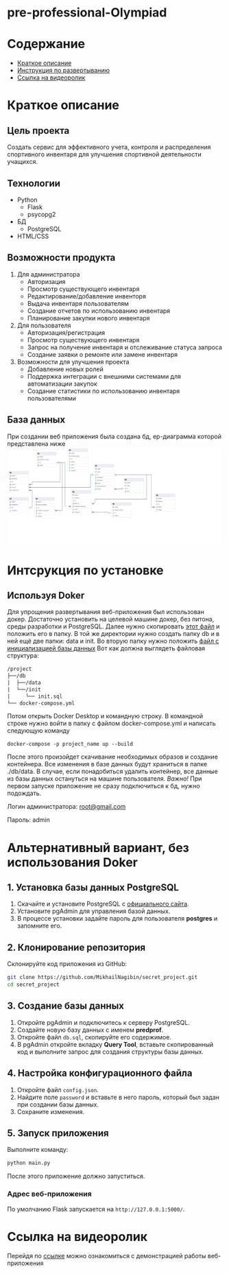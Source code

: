 # pre-professional-Olympiad

# Содержание 
- [Краткое описание](#краткое-описание)
- [Инструкция по развертыванию](#интсрукция-по-установке)
- [Ссылка на видеоролик](#ссылка-на-видеоролик)

# Краткое описание
## Цель проекта
Создать сервис для эффективного учета, контроля и распределения спортивного 
инвентаря для улучшения спортивной деятельности учащихся.
## Технологии
- Python
  - Flask
  - psycopg2
- БД
  - PostgreSQL
- HTML/CSS
## Возможности продукта 
1. Для администратора
   - Авторизация
   - Просмотр существующего инвентаря
   - Редактирование/добавление инвенторя
   - Выдача инвентаря пользователям 
   - Создание отчетов по использованию инвентаря
   - Планирование закупки нового инвентаря
2. Для пользователя
   - Авторизация/регистрация
   - Просмотр существующего инвентаря
   - Запрос на получение инвентаря и отслеживание статуса запроса
   - Создание заявки о ремонте или замене инвентаря
3. Возможности для улучшения проекта
    - Добавление новых ролей
    - Поддержка интеграции с внешними системами для автоматизации закупок
    - Создание статистики по использованию инвентаря пользователями

## База данных
При создании веб приложения  была создана бд, ер-диаграмма  которой представлена ниже
![Здесь должна быть Ер-диаграмма, но что-то пошло не так](./for_readme/img.png)
# Интсрукция по установке
## Используя Doker

Для упрощения развертывания веб-приложения был использован докер. Достаточно установить на целевой машине докер, без питона, 
среды разработки и PostgreSQL. Далее нужно скопировать 
[этот файл](docker-compose.yml) 
и положить его в папку. В той же директории нужно создать папку db и в ней ещё две папки: data  и init. Во вторую папку нужно положить [файл с инициализацией базы данных](./db/init.sql)
Вот как должна выглядеть файловая структура:
```
/project
├──/db
|  ├──/data
|  └──/init
|     └── init.sql
└── docker-compose.yml
```
Потом открыть Docker Desktop и командную строку. В командной строке нужно войти в папку с файлом docker-compose.yml и написать следующую 
команду 
```
docker-compose -p project_name up --build 
```
После этого произойдет скачивание необходимых  образов и создание контейнера. Все изменения в базе данных будут храниться в папке ./db/data. В случае, если понадобиться удалить контейнер, все данные из базы данных остануться на машине пользователя.
*Важно!* При первом запуске приложение не сразу подключиться к бд, нужно подождать.


Логин администратора: root@gmail.com

Пароль: admin

# Альтернативный вариант, без использования Doker

## 1. Установка базы данных PostgreSQL

1. Скачайте и установите PostgreSQL с [официального сайта](https://www.postgresql.org/download/).
2. Установите pgAdmin для управления базой данных.
3. В процессе установки задайте пароль для пользователя **postgres** и запомните его.

## 2. Клонирование репозитория

Склонируйте код приложения из GitHub:

```sh
git clone https://github.com/MikhailNagibin/secret_project.git
cd secret_project
```

## 3. Создание базы данных

1. Откройте pgAdmin и подключитесь к серверу PostgreSQL.
2. Создайте новую базу данных с именем **predprof**.
3. Откройте файл `db.sql`, скопируйте его содержимое.
4. В pgAdmin откройте вкладку **Query Tool**, вставьте скопированный код и выполните запрос для создания структуры базы данных.

## 4. Настройка конфигурационного файла

1. Откройте файл `config.json`.
2. Найдите поле `password` и вставьте в него пароль, который был задан при создании базы данных.
3. Сохраните изменения.

## 5. Запуск приложения

Выполните команду:

```sh
python main.py
```

После этого приложение должно запуститься.

### Адрес веб-приложения
По умолчанию Flask запускается на `http://127.0.0.1:5000/`.



# Ссылка на видеоролик 
Перейдя по [ссылке](https://vk.com/video886864837_456239017) можно ознакомиться с демонстрацией работы веб-приложения
